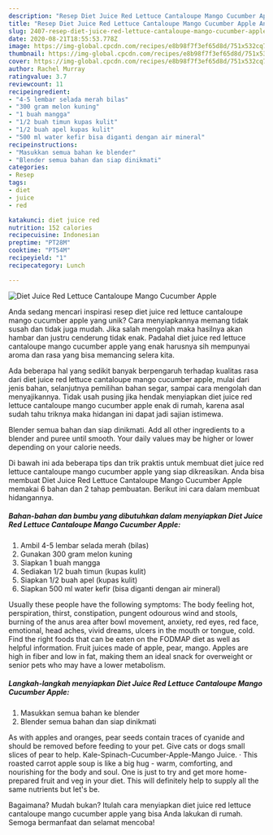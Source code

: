 ```yaml
---
description: "Resep Diet Juice Red Lettuce Cantaloupe Mango Cucumber Apple Anti Gagal"
title: "Resep Diet Juice Red Lettuce Cantaloupe Mango Cucumber Apple Anti Gagal"
slug: 2407-resep-diet-juice-red-lettuce-cantaloupe-mango-cucumber-apple-anti-gagal
date: 2020-08-21T18:55:53.778Z
image: https://img-global.cpcdn.com/recipes/e8b98f7f3ef65d8d/751x532cq70/diet-juice-red-lettuce-cantaloupe-mango-cucumber-apple-foto-resep-utama.jpg
thumbnail: https://img-global.cpcdn.com/recipes/e8b98f7f3ef65d8d/751x532cq70/diet-juice-red-lettuce-cantaloupe-mango-cucumber-apple-foto-resep-utama.jpg
cover: https://img-global.cpcdn.com/recipes/e8b98f7f3ef65d8d/751x532cq70/diet-juice-red-lettuce-cantaloupe-mango-cucumber-apple-foto-resep-utama.jpg
author: Rachel Murray
ratingvalue: 3.7
reviewcount: 11
recipeingredient:
- "4-5 lembar selada merah bilas"
- "300 gram melon kuning"
- "1 buah mangga"
- "1/2 buah timun kupas kulit"
- "1/2 buah apel kupas kulit"
- "500 ml water kefir bisa diganti dengan air mineral"
recipeinstructions:
- "Masukkan semua bahan ke blender"
- "Blender semua bahan dan siap dinikmati"
categories:
- Resep
tags:
- diet
- juice
- red

katakunci: diet juice red 
nutrition: 152 calories
recipecuisine: Indonesian
preptime: "PT28M"
cooktime: "PT54M"
recipeyield: "1"
recipecategory: Lunch

---
```



![Diet Juice Red Lettuce Cantaloupe Mango Cucumber Apple](https://img-global.cpcdn.com/recipes/e8b98f7f3ef65d8d/751x532cq70/diet-juice-red-lettuce-cantaloupe-mango-cucumber-apple-foto-resep-utama.jpg)

Anda sedang mencari inspirasi resep diet juice red lettuce cantaloupe mango cucumber apple yang unik? Cara menyiapkannya memang tidak susah dan tidak juga mudah. Jika salah mengolah maka hasilnya akan hambar dan justru cenderung tidak enak. Padahal diet juice red lettuce cantaloupe mango cucumber apple yang enak harusnya sih mempunyai aroma dan rasa yang bisa memancing selera kita.

Ada beberapa hal yang sedikit banyak berpengaruh terhadap kualitas rasa dari diet juice red lettuce cantaloupe mango cucumber apple, mulai dari jenis bahan, selanjutnya pemilihan bahan segar, sampai cara mengolah dan menyajikannya. Tidak usah pusing jika hendak menyiapkan diet juice red lettuce cantaloupe mango cucumber apple enak di rumah, karena asal sudah tahu triknya maka hidangan ini dapat jadi sajian istimewa.

Blender semua bahan dan siap dinikmati. Add all other ingredients to a blender and puree until smooth. Your daily values may be higher or lower depending on your calorie needs.


Di bawah ini ada beberapa tips dan trik praktis untuk membuat diet juice red lettuce cantaloupe mango cucumber apple yang siap dikreasikan. Anda bisa membuat Diet Juice Red Lettuce Cantaloupe Mango Cucumber Apple memakai 6 bahan dan 2 tahap pembuatan. Berikut ini cara dalam membuat hidangannya.

<!--inarticleads1-->

##### Bahan-bahan dan bumbu yang dibutuhkan dalam menyiapkan Diet Juice Red Lettuce Cantaloupe Mango Cucumber Apple:

1. Ambil 4-5 lembar selada merah (bilas)
1. Gunakan 300 gram melon kuning
1. Siapkan 1 buah mangga
1. Sediakan 1/2 buah timun (kupas kulit)
1. Siapkan 1/2 buah apel (kupas kulit)
1. Siapkan 500 ml water kefir (bisa diganti dengan air mineral)


Usually these people have the following symptoms: The body feeling hot, perspiration, thirst, constipation, pungent odourous wind and stools, burning of the anus area after bowl movement, anxiety, red eyes, red face, emotional, head aches, vivid dreams, ulcers in the mouth or tongue, cold. Find the right foods that can be eaten on the FODMAP diet as well as helpful information. Fruit juices made of apple, pear, mango. Apples are high in fiber and low in fat, making them an ideal snack for overweight or senior pets who may have a lower metabolism. 

<!--inarticleads2-->

##### Langkah-langkah menyiapkan Diet Juice Red Lettuce Cantaloupe Mango Cucumber Apple:

1. Masukkan semua bahan ke blender
1. Blender semua bahan dan siap dinikmati


As with apples and oranges, pear seeds contain traces of cyanide and should be removed before feeding to your pet. Give cats or dogs small slices of pear to help. Kale-Spinach-Cucumber-Apple-Mango Juice. · This roasted carrot apple soup is like a big hug - warm, comforting, and nourishing for the body and soul. One is just to try and get more home-prepared fruit and veg in your diet. This will definitely help to supply all the same nutrients but let&#39;s be. 

Bagaimana? Mudah bukan? Itulah cara menyiapkan diet juice red lettuce cantaloupe mango cucumber apple yang bisa Anda lakukan di rumah. Semoga bermanfaat dan selamat mencoba!
